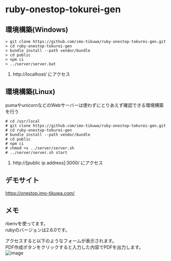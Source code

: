 # ruby-onestop-tokurei-gen

## 環境構築(Windows)
```
> git clone https://github.com/imo-tikuwa/ruby-onestop-tokurei-gen.git
> cd ruby-onestop-tokurei-gen
> bundle install --path vendor/bundle
> cd public
> npm ci
> ../server/server.bat
```
1. http://localhost/ にアクセス

## 環境構築(Linux)
pumaやunicornなどのWebサーバーは使わずにとりあえず確認できる環境構築を行う
```
# cd /usr/local
# git clone https://github.com/imo-tikuwa/ruby-onestop-tokurei-gen.git
# cd ruby-onestop-tokurei-gen
# bundle install --path vendor/bundle
# cd public
# npm ci
# chmod +x ../server/server.sh
# ../server/server.sh start
```
1. http://[public ip address]:3000/ にアクセス

## デモサイト
https://onestop.imo-tikuwa.com/

## メモ
rbenvを使ってます。  
rubyのバージョンは2.6.0です。  
  
アクセスすると以下のようなフォームが表示されます。  
PDF作成ボタンをクリックすると入力した内容でPDFを出力します。  
![image](https://user-images.githubusercontent.com/48991931/71883715-54ff2580-317a-11ea-9133-0abbcac3dd37.png)


